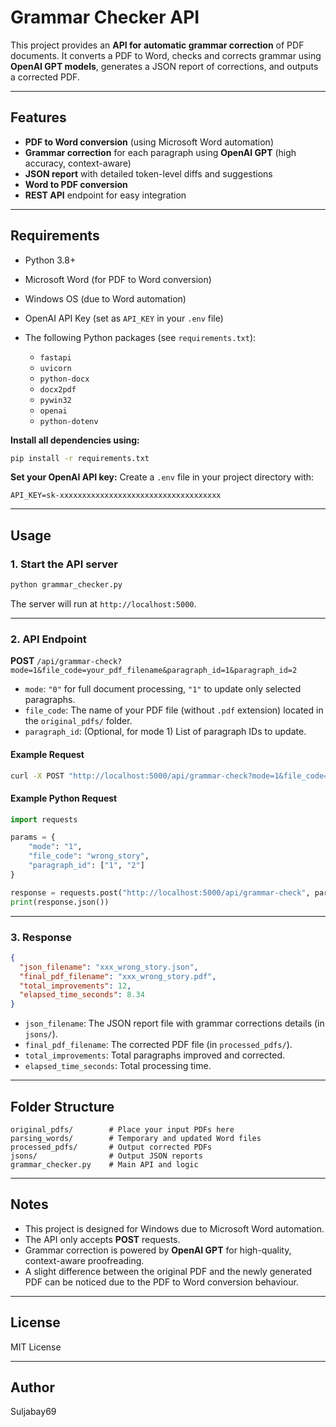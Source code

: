 # Grammar Checker API

This project provides an **API for automatic grammar correction** of PDF documents. It converts a PDF to Word, checks and corrects grammar using **OpenAI GPT models**, generates a JSON report of corrections, and outputs a corrected PDF.

---

## Features

- **PDF to Word conversion** (using Microsoft Word automation)
- **Grammar correction** for each paragraph using **OpenAI GPT** (high accuracy, context-aware)
- **JSON report** with detailed token-level diffs and suggestions
- **Word to PDF conversion**
- **REST API** endpoint for easy integration

---

## Requirements

- Python 3.8+
- Microsoft Word (for PDF to Word conversion)
- Windows OS (due to Word automation)
- OpenAI API Key (set as `API_KEY` in your `.env` file)
- The following Python packages (see `requirements.txt`):

  - `fastapi`
  - `uvicorn`
  - `python-docx`
  - `docx2pdf`
  - `pywin32`
  - `openai`
  - `python-dotenv`

**Install all dependencies using:**
```sh
pip install -r requirements.txt
```

**Set your OpenAI API key:**
Create a `.env` file in your project directory with:
```
API_KEY=sk-xxxxxxxxxxxxxxxxxxxxxxxxxxxxxxxxxxxx
```

---

## Usage

### 1. **Start the API server**

```sh
python grammar_checker.py
```

The server will run at `http://localhost:5000`.

---

### 2. **API Endpoint**

**POST** `/api/grammar-check?mode=1&file_code=your_pdf_filename&paragraph_id=1&paragraph_id=2`

- `mode`: `"0"` for full document processing, `"1"` to update only selected paragraphs.
- `file_code`: The name of your PDF file (without `.pdf` extension) located in the `original_pdfs/` folder.
- `paragraph_id`: (Optional, for mode 1) List of paragraph IDs to update.

#### Example Request

```sh
curl -X POST "http://localhost:5000/api/grammar-check?mode=1&file_code=wrong_story&paragraph_id=1&paragraph_id=2"
```

#### Example Python Request

```python
import requests

params = {
    "mode": "1",
    "file_code": "wrong_story",
    "paragraph_id": ["1", "2"]
}

response = requests.post("http://localhost:5000/api/grammar-check", params=params)
print(response.json())
```

---

### 3. **Response**

```json
{
  "json_filename": "xxx_wrong_story.json",
  "final_pdf_filename": "xxx_wrong_story.pdf",
  "total_improvements": 12,
  "elapsed_time_seconds": 8.34
}
```

- `json_filename`: The JSON report file with grammar corrections details (in `jsons/`).
- `final_pdf_filename`: The corrected PDF file (in `processed_pdfs/`).
- `total_improvements`: Total paragraphs improved and corrected.
- `elapsed_time_seconds`: Total processing time.

---

## Folder Structure

```
original_pdfs/        # Place your input PDFs here
parsing_words/        # Temporary and updated Word files
processed_pdfs/       # Output corrected PDFs
jsons/                # Output JSON reports
grammar_checker.py    # Main API and logic
```

---

## Notes

- This project is designed for Windows due to Microsoft Word automation.
- The API only accepts **POST** requests.
- Grammar correction is powered by **OpenAI GPT** for high-quality, context-aware proofreading.
- A slight difference between the original PDF and the newly generated PDF can be noticed due to the PDF to Word conversion behaviour.

---

## License

MIT License

---

## Author

Suljabay69